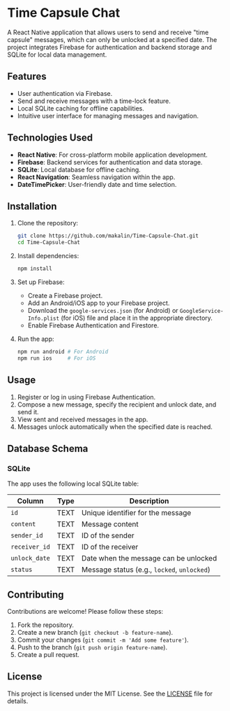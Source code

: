 # Time Capsule Chat

A React Native application that allows users to send and receive "time capsule" messages, which can only be unlocked at a specified date. The project integrates Firebase for authentication and backend storage and SQLite for local data management.

## Features

- User authentication via Firebase.
- Send and receive messages with a time-lock feature.
- Local SQLite caching for offline capabilities.
- Intuitive user interface for managing messages and navigation.

## Technologies Used

- **React Native**: For cross-platform mobile application development.
- **Firebase**: Backend services for authentication and data storage.
- **SQLite**: Local database for offline caching.
- **React Navigation**: Seamless navigation within the app.
- **DateTimePicker**: User-friendly date and time selection.

## Installation

1. Clone the repository:
   ```bash
   git clone https://github.com/makalin/Time-Capsule-Chat.git
   cd Time-Capsule-Chat
   ```

2. Install dependencies:
   ```bash
   npm install
   ```

3. Set up Firebase:
   - Create a Firebase project.
   - Add an Android/iOS app to your Firebase project.
   - Download the `google-services.json` (for Android) or `GoogleService-Info.plist` (for iOS) file and place it in the appropriate directory.
   - Enable Firebase Authentication and Firestore.

4. Run the app:
   ```bash
   npm run android # For Android
   npm run ios     # For iOS
   ```

## Usage

1. Register or log in using Firebase Authentication.
2. Compose a new message, specify the recipient and unlock date, and send it.
3. View sent and received messages in the app.
4. Messages unlock automatically when the specified date is reached.

## Database Schema

### SQLite
The app uses the following local SQLite table:

| Column      | Type   | Description                       |
|-------------|--------|-----------------------------------|
| `id`        | TEXT   | Unique identifier for the message |
| `content`   | TEXT   | Message content                   |
| `sender_id` | TEXT   | ID of the sender                  |
| `receiver_id`| TEXT  | ID of the receiver                |
| `unlock_date`| TEXT  | Date when the message can be unlocked |
| `status`    | TEXT   | Message status (e.g., `locked`, `unlocked`) |

## Contributing

Contributions are welcome! Please follow these steps:

1. Fork the repository.
2. Create a new branch (`git checkout -b feature-name`).
3. Commit your changes (`git commit -m 'Add some feature'`).
4. Push to the branch (`git push origin feature-name`).
5. Create a pull request.

## License

This project is licensed under the MIT License. See the [LICENSE](LICENSE) file for details.
